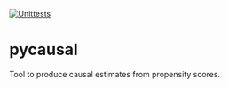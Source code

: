 [![Unittests](https://github.com/kirilklein/pycausal/actions/workflows/unittest.yml/badge.svg)](https://github.com/kirilklein/pycausal/actions/workflows/unittest.yml)
# pycausal
Tool to produce causal estimates from propensity scores. 
